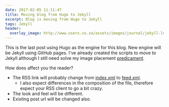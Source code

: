 ```yaml
---
date: 2017-02-05 11:11:47
title: Moving blog from Hugo to Jekyll
excerpt: Blog is moving from Hugo to Jekyll
tags: Jekyll
header:
  overlay_image: http://www.userx.co.za/assets/images/journal/jekyll-logo-820x418.png
---
```




This is the last post using Hugo as the engine for this blog. 
New engine will be Jekyll using GitHub pages.
I've already created the scripts to move to Jekyll although I still need solve my image placement [predicament](http://stackoverflow.com/questions/42047112/jekyll-include-image-files-next-to-markdown-post-file).

How does affect you the reader?

- The RSS link will probably change from [index.xml](http://sarafian.github.io/index.xml) to [feed.xml](http://sarafian.github.io/feed.xml).
  - I also expect differences in the composition of the file, therefore expect your RSS client to go a bit crazy.
- The look and feel will be different.
- Existing post url will be changed also.
